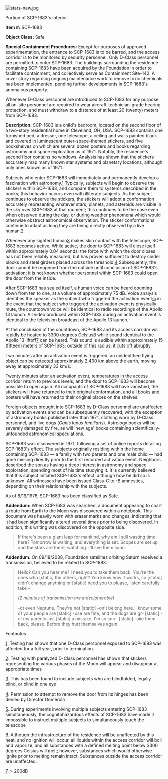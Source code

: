 ![stars-new.jpg](http://scp-wiki.wdfiles.com/local--files/scp-1683/stars-new.jpg)

Portion of SCP-1683's interior.

**Item #:** SCP-1683

**Object Class:** Safe

**Special Containment Procedures:** Except for purposes of approved experimentation, the entrance to SCP-1683 is to be barred, and the access corridor is to be monitored by security personnel. Only D-Class personnel are permitted to enter SCP-1683. The buildings surrounding the residence containing SCP-1683 have been acquired by the Foundation in order to facilitate containment, and collectively serve as Containment Site-142. A cover story regarding ongoing maintenance work to remove toxic chemicals has been implemented, pending further developments in SCP-1683's anomalous property.

Whenever D-Class personnel are introduced to SCP-1683 for any purpose, all on-site personnel are required to wear aircraft-technician-grade hearing protection, and must withdraw to a distance of at least 20 (twenty) meters from SCP-1683.

**Description:** SCP-1683 is a child's bedroom, located on the second floor of a two-story residential home in Cleveland, OH, USA. SCP-1683 contains one furnished bed, a dresser, one telescope, a ceiling and walls painted black and covered in luminescent outer-space-themed stickers, and five bookshelves on which are several dozen posters and books regarding astronomy and space exploration as of 1971. Notably, the residence's second floor contains no windows. Analysis has shown that the stickers accurately map many known star systems and planetary locations, although only ones known as of 1971.

Subjects who enter SCP-1683 will immediately and permanently develop a fascination with astronomy.[1](javascript:;) Typically, subjects will begin to observe the stickers within SCP-1683, and compare them to systems described in the books; this behavior occurs even with illiterate subjects. As the subject continues to observe the stickers, the stickers will adopt a conformation accurately representing whatever stars, planets, and asteroids are visible in the sky over SCP-1683 at that moment; this continues to be the case even when observed during the day, or during weather phenomena which would otherwise obstruct astronomical observation. The sticker conformations continue to adapt as long they are being directly observed by a live human.[2](javascript:;)

Whenever any sighted human[3](javascript:;) makes skin contact with the telescope, SCP-1683 becomes active. While active, the door to SCP-1683 will close itself within approximately 0.04 seconds; the force with which the door closes has not been reliably measured, but has proven sufficient to destroy cinder blocks and steel girders placed across the threshold.[4](javascript:;) Subsequently, the door cannot be reopened from the outside until conclusion of SCP-1683's activation; it is not known whether personnel within SCP-1683 could open the door from the inside.

After SCP-1683 has sealed itself, a human voice can be heard counting down from ten to one, at a volume of approximately 75 dB. Voice analysis identifies the speaker as the subject who triggered the activation event;[5](javascript:;) in the event that the subject who triggered the activation event is physically mute, the countdown voice will be identical to radio recordings of the Apollo 13 launch. All video produced within SCP-1683 during an activation event is identical to the television broadcast of the Apollo 13 launch.

At the conclusion of the countdown, SCP-1683 and its access corridor will rapidly be heated to 3300 degrees Celsius[6](javascript:;) while sound identical to the Apollo 13 liftoff[7](javascript:;) can be heard. This sound is audible within approximately 15 (fifteen) meters of SCP-1683; outside of this radius, it cuts off abruptly.

Two minutes after an activation event is triggered, an unidentified flying object can be detected approximately 2,400 km above the earth, moving away at approximately 33 km/s.

Twenty minutes after an activation event, temperatures in the access corridor return to previous levels, and the door to SCP-1683 will become possible to open again. All occupants of SCP-1683 will have vanished, the stickers will have returned to their original conformation, and all books and posters will have returned to their original places on the shelves.

Foreign objects brought into SCP-1683 by D-Class personnel are unaffected by activation events and can be subsequently recovered, with the exception of astronomy books published later than 1971, clothing worn by D-Class personnel, and live dogs (_Canis lupus familiaris_). Astrology books will be severely damaged by fire, as will 'new age' books containing scientifically-unfounded astronomical speculations.

SCP-1683 was discovered in 1971, following a set of police reports detailing SCP-1683's effect. The subjects originally residing within the home containing SCP-1683 — a family with two parents and one male child — had gone missing directly prior to the first recorded activation event. Neighbors described the son as having a deep interest in astronomy and space exploration, spending most of his time studying it. It is currently believed that this subject initiated SCP-1683's effect, although how he did so is unknown. All witnesses have been issued Class-C to -B amnestics, depending on their relationship with the subjects.

As of 8/19/1976, SCP-1683 has been classified as Safe.

**Addendum:** When SCP-1683 was searched, a document appearing to chart a route from Earth to the Moon was discovered within a notebook. This document was heavily worn with eraser marks and changes, indicating that it had been significantly altered several times prior to being discovered. In addition, this writing was discovered on the opposite side.

> If there's been a giant leap for mankind, why am I still wasting time here? Tomorrow is waiting, and everything is set. Scopes are set up and the stars are there, watching. I'll see them soon.

**Addendum:** On 09/18/2008, Foundation satellites orbiting Saturn received a transmission, believed to be related to SCP-1683.

> Hello? Can you hear me? I need you to take them back. You're the ones who \[static\] the others, right? You know how it works, so \[static\] didn't change anything or \[static\] need you to please, listen carefully, take -  
> 
> _(2 minutes of transmission are indecipherable)_
> 
>   
> \-ot even Neptune. They're not \[static\] -on't belong here. I know some of your people are \[static\] -ose are fine, and the dogs are gr- \[static\] -ut my parents just \[static\] a mistake, I'm so sorr- \[static\] -ake them back, please. Before they hurt themselves again.

Footnotes

[1](javascript:;). Testing has shown that one D-Class personnel exposed to SCP-1683 was affected for a full year, prior to termination.

[2](javascript:;). Testing with paralyzed D-Class personnel has shown that stickers representing the various phases of the Moon will appear and disappear at appropriate times

[3](javascript:;). This has been found to include subjects who are blindfolded, legally blind, or blind in one eye

[4](javascript:;). Permission to attempt to remove the door from its hinges has been denied by Director Gomerola

[5](javascript:;). During experiments involving multiple subjects entering SCP-1683 simultaneously, the cognitohazardous effects of SCP-1683 have made it impossible to instruct multiple subjects to simultaneously touch the telescope

[6](javascript:;). Although the infrastructure of the residence will be unaffected by this heat, and no ignition will occur, all liquids within the access corridor will boil and vaporize, and all substances with a defined melting point below 3300 degrees Celsius will melt; however, substances which would otherwise ignite prior to melting remain intact. Substances outside the access corridor are unaffected.

[7](javascript:;). > 200dB